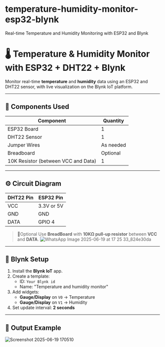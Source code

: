 # temperature-humidity-monitor-esp32-blynk
Real-time Temperature and Humidity Monitoring with ESP32 and Blynk

# 🌡️ Temperature & Humidity Monitor with ESP32 + DHT22 + Blynk

Monitor real-time **temperature** and **humidity** data using an ESP32 and DHT22 sensor, with live visualization on the Blynk IoT platform.

---

## 🧰 Components Used

| Component     | Quantity |
|--------------|----------|
| ESP32 Board   | 1        |
| DHT22 Sensor  | 1        |
| Jumper Wires  | As needed |
| Breadboard    | Optional |
| 10K Resistor (between VCC and Data) | 1 |

---

## ⚙️ Circuit Diagram

| DHT22 Pin | ESP32 Pin |
|-----------|-----------|
| VCC       | 3.3V or 5V |
| GND       | GND       |
| DATA      | GPIO 4     |

> 🔁Optional Use **BreadBoard** with **10KΩ pull-up resistor** between **VCC** and **DATA**.
![WhatsApp Image 2025-06-19 at 17 25 33_824e30da](https://github.com/user-attachments/assets/bae4a90f-88fe-407b-aa55-345326d3aeb3)

---

## 📱 Blynk Setup

1. Install the **Blynk IoT** app.
2. Create a template:
   - ID: `Your Blynk id`
   - Name: "Temperature and humidity monitor"
3. Add widgets:
   - **Gauge/Display** on `V0` → Temperature
   - **Gauge/Display** on `V1` → Humidity
4. Set update interval: **2 seconds**

---

## 🧪 Output Example

![Screenshot 2025-06-19 170510](https://github.com/user-attachments/assets/467f995b-96ce-4c92-b338-3993988c826d)
